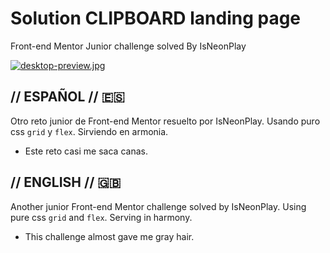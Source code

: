 # Solution CLIPBOARD landing page
Front-end Mentor Junior challenge solved By IsNeonPlay

[![desktop-preview.jpg](https://i.postimg.cc/PfQ7Ck53/desktop-preview.jpg)](https://postimg.cc/grrs7QR8)

## // ESPAÑOL // 🇪🇸 

Otro reto junior de Front-end Mentor resuelto por IsNeonPlay. Usando puro css `grid` y `flex`. Sirviendo en armonia. 

- Este reto casi me saca canas.


## // ENGLISH // 🇬🇧 

Another junior Front-end Mentor challenge solved by IsNeonPlay. Using pure css `grid` and `flex`. Serving in harmony.

- This challenge almost gave me gray hair.
